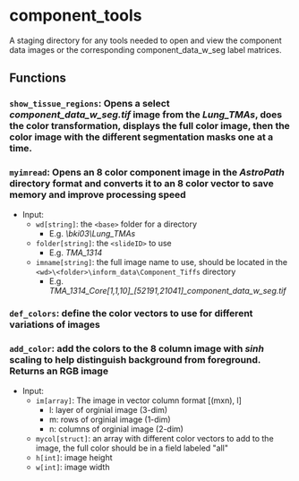 # component_tools
A staging directory for any tools needed to open and view the component data images or the corresponding component_data_w_seg label matrices.

## Functions
### ```show_tissue_regions```: Opens a select *component_data_w_seg.tif* image from the *Lung_TMAs*, does the color transformation, displays the full color image, then the color image with the different segmentation masks one at a time.
### ```myimread```: Opens an 8 color component image in the *AstroPath* directory format and converts it to an 8 color vector to save memory and improve processing speed
  - Input:
    - ```wd[string]```: the ```<base>``` folder for a directory
      - E.g. *\\bki03\Lung_TMAs*
    - ```folder[string]```: the ```<slideID>``` to use
      - E.g. *TMA_1314*
    - ```imname[string]```: the full image name to use, should be located in the ```<wd>\<folder>\inform_data\Component_Tiffs``` directory
      - E.g. *TMA_1314_Core[1,1,10]_[52191,21041]_component_data_w_seg.tif*
### ```def_colors```: define the color vectors to use for different variations of images
### ```add_color```: add the colors to the 8 column image with *sinh* scaling to help  distinguish background from foreground. Returns an RGB image
  - Input: 
    - ```im[array]```: The image in vector column format [(mxn), l] 
      - l: layer of orginial image (3-dim)
      - m: rows of orginial image (1-dim)
      - n: columns of orginial image (2-dim)
    - ```mycol[struct]```: an array with different color vectors to add to the image, the full color should be in a field labeled "all"
    - ```h[int]```: image height
    - ```w[int]```: image width
